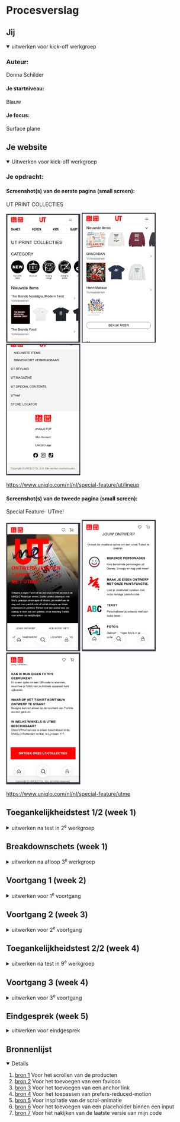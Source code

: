 # Procesverslag
## Jij

<details open>
  <summary>uitwerken voor kick-off werkgroep</summary>

  ### Auteur:
  Donna Schilder

  #### Je startniveau:
  Blauw

  #### Je focus:
  Surface plane
 
</details>





## Je website

<details open>
  <summary>Uitwerken voor kick-off werkgroep</summary>

  ### Je opdracht:

  #### Screenshot(s) van de eerste pagina (small screen): 
  UT PRINT COLLECTIES
  
  <img src="readme-images/comingsoon_01.png" width="200px" alt="Een categorie sectie met verschillende shirts.">
  <img src="readme-images/comingsoon_02.png" width="200px" alt="Verschillende schirts met een button 'bekijk meer'.">
  <img src="readme-images/comingsoon_04.png" width="200px" alt="Footer met broodkruimels en social media">
  
  https://www.uniqlo.com/nl/nl/special-feature/ut/lineup

  #### Screenshot(s) van de tweede pagina (small screen):
  Special Feature- UTme! 
  
  <img src="readme-images/ut_01.png" width="200px" alt="Foto met een logo en h1 met tekst."> 
  <img src="readme-images/ut_02.png" width="200px" alt="Verschillende iconen met tekst"> 
  <img src="readme-images/ut_05.png" width="200px" alt="FAQ met button en fixed nav."> 
  
  https://www.uniqlo.com/nl/nl/special-feature/utme
</details>



## Toegankelijkheidstest 1/2 (week 1)

<details>
  <summary>uitwerken na test in 2<sup>e</sup> werkgroep</summary>

  ### Bevindingen
  Lijst met je bevindingen die in de test naar voren kwamen:
  
  ### Global Code
  De website van UNIQLO ziet er best netjes uit, maar mist hier en daar nog een 'lang' attribute en een unieke titel voor elke pagina. Ook zijn er een paar errors te vinden tijdens de HTML-checker die best gemakkelijk te voorkomen zijn door een andere element/attribute te gebruiken.
  
  <img src="readme-images/error.png" width="200px" alt="errors van html checker ">

  ### Mobile & Touch
  De website kan bijna volledig geroteerd worden, maar niet ondersteboven.

  ### Headings
  Gebruikt soms meer dan 1 h1 per pagina, dit is iets waar ik dus op moet letten en zeker anders moet doen.

  ### Images
  Er missT soms alt tekst, en soms is het niet duidelijk genoeg wat er te zien is op de foto, ook mist er soms een beschrijving voor afbeeldingEN met tekst; wat de tekst op de afbeelding is, wordt niet duidelijk gemaakt.
  
  ### Media
  Er wordt gebruik gemaakt van autoplay op de homepagina, maar dit ga ik niet na maken dus hier hoef ik mij niet druk op te maken.
</details>


## Breakdownschets (week 1)

<details>
  <summary>uitwerken na afloop 3<sup>e</sup> werkgroep</summary>

  ### de hele pagina: 
  ### UT PRINT COLLECTIES
  
  <img src="readme-images/breakdownschets_01.png" width="200px" alt="breakdown van de hele pagina">


  ### Dynamisch deel (bijv menu): 
  ### Hamburger-menu
  
  <img src="readme-images/hamburger.png" width="200px" alt="breakdown van een dynamisch deel">

  
  ### Special Feature- UTme! 
  
  <img src="readme-images/breakdownschets_02.jpg" width="200px" alt="breakdown van de hele pagina">

  
  ### Dynamisch deel, hover: 
  
  <img src="readme-images/hover.png" width="200px" alt="breakdown van nog een dynamisch deel">

</details>





## Voortgang 1 (week 2)

<details>
  <summary>uitwerken voor 1<sup>e</sup> voortgang</summary>

  ### Stand van zaken


  ### Agenda voor meeting
  samen met je groepje opstellen

  | student 1: Insa             | student 2: Mary-Jayne| student 3 Nauofal | student 4 Donna |
  | ---                         | ---                  | ---               | ---                                         |
  | H1, mag dat een afbeelding zijn? | nvt                  |          | Hoe ver is eigen creatieve inbreng mogelijk |
  | ...                         |                      |   |                                             | 
  | ...                         | ...                  | ...               | ...                                         |


  ### Verslag van meeting

Dit gesprek werd vooral gebruikt om te checken of alles goed ging en of er nog vragen waren. Voor mij was het belangrijk om vast te stellen in hoeverre de website die ik ga maken op de originele website van Uniqlo moet lijken. Ik was namelijk van plan om nog iets met illustraties te doen, omdat de huisstijl van Uniqlo vrij simpel is. Dat is prima, maar ik vond het toch een beetje saai. Ik kreeg dan ook te horen dat ik zeker mijn creativiteit mag inzetten voor extra decoratieve elementen, maar dat het wel belangrijk is om eerst te focussen op de basis van mijn code. Daar was ik het volledig mee eens.
</details>





## Voortgang 2 (week 3)

<details>
  <summary>uitwerken voor 2<sup>e</sup> voortgang</summary>

  ### Stand van zaken

  ### Agenda voor meeting
  samen met je groepje opstellen

  | student 1: Insa             | student 2: Mary-Jayne| student 3 Nauofal      | student 4 Donna      |
  | ---                         | ---                  | ---                    | ---                  |
  | Hoe maak ik de plusjes op de afbeeldingen na een klik details geven over het product | nvt               | Niet aanwezing         | Ik wil dat de li-tjes die niet naar een andere pagina gaan (omdat ik die niet maak) er toch uitzien als linkjes; hoe doe ik dat?        |
  | ...                         |          |                        |                      | 
  | ...                         | ...                  |                        | ...                  |


  ### Verslag van meeting

Ik heb tijdens dit moment mijn code laten zien aan de student assistenten en daar kreeg ik al bijna meteen te horen dat mijn website er netjes en verzorgd uitziet. Hier ben ik natuurlijk erg blij mee. 

Er waren nog wel wat verbeterpuntjes, ik moet er voor zorgen dat ik mijn alt tekst inkort tot alleen de fuctionele waarde van de afbeelding/icoon inplaats van welke kleur het is. Maar in de lessen werd er verteld dat het beide erg nuttig zijn, dus zorg ik ervoor dat ik beide verwerk.

Ik moest er ook op letten dat ik mijn code goed in liet springen, wat ik helemaal vergeten was, maar daar hebben we 'Prettier' voor!

Ook kreeg ik een goede tip, als ik een link, die eigenlijk naar een andere pagina zou gaan, niet "werkend" kan maken maar er wel wil laten uitzien als een link, kan ik dat doen door ee slash (/) te gebruiken, dan gaat de link door naar de pagina waar die al op zit.

Ik moet ook niet vergen een id te zetten bij mijn form input anders is dat een error!
</details>





## Toegankelijkheidstest 2/2 (week 4)

<details>
  <summary>uitwerken na test in 9<sup>e</sup> werkgroep</summary>

  ### Bevindingen


  ### Content
  Ik heb voor het gebruik van 'plain language' rekening gehouden met de taal die ik heb gebruikt voor bijvoobeeld de knoppen, ook heb ik alle links, buttons en labels goed aangegeven zodat dit duidelijk is voor een screenreader en gebruikers.
    
  ### Global Code
  Er zijn nog errors te vinden binnen mijn code, volgens de validator was het belangrijk om een legend **geen** child te maken van een forum, diet mag niet, ook is het     belangrijk dat ik spaties tussen mijn attributes haal. Dit heb ik meteen toegepast en nu zijn er geen errors meer, alleen info berichten; yay me!
  
  <img src="readme-images/validate_02.png" width="200px" alt="Document checking van validator.w3">

   ### Keyboard
   Er missen in mijn code seen paar focus stylen, ik heb een groot deel van de linkjes en buttons al goed gestijled maar ik moet niet vergeten om dit bij **alles** te doen!
  
  ### Mobile & Touch
  De website kan bijna volledig geroteerd worden, maar niet ondersteboven.

  ### Headings
  Ik heb per pagina maar 1 h1 die bovenaan de pagina staat.

  ### Images
  Alle afbeeldingen hebben ene duidelijke alt tekst die omschrijft wat er te zien is maar ook of het een interactieve waarde heeft.

  <img src="readme-images/alt-tekst.png" width="200px" alt="Een screenshot out mijn code van een voorbeeld van mijn alt tekst.">
 

  ### Media
  Ik heb 1 SFX die alleen afgespeeld wordt als er op een afbeelding wordt geklikt, de klik is dan de start knop.

  ### Controls
  Ik maak altijd gebruik van buttosn voor buttosn en linkjes voor linkjes en het is altijd duidelijk of ze interactief zijn.

  ### Color contrast
  Er is een goed kleurcontrast voor afbeeldingen en knoppen, maar bij het hamburgermenu is dit nog mager, ook dit heb ik meteen aangepast door een andere kleru te gebruiken   zodat dit beter te zien is maar wel passend is voor de huisstijl. 
  
</details>

</details>





## Voortgang 3 (week 4)

<details>
  <summary>uitwerken voor 3<sup>e</sup> voortgang</summary>

  ### Stand van zaken
  hier dit ging goed & dit was lastig (neem ook screenshots op van delen van je website en code)


  ### Agenda voor meeting
  samen met je groepje opstellen

  | student 1: Insa      | student 2: Mary-Jayne          | student 3 Nauofal    | student 4 Donna        |
  | ---            | ---                | ---          | ---              |
  | Hoe zet ik details over producten in buttons(links)  | Iets met het hamburger menu            | heb ik te veel divs en kan het toch anders?    | mijn java stopt ermee; help!   |
  |  |  |  |  |
  | ...            | ...                | ...          | Mijn focus-mode wordt afgesneden bij mijn eerste pagina, hoe fix ik dit?            |


  ### Verslag van meeting
 - Ik heb vragen gesteld over en knop die slecht reageerde op mijn andere knop, waardoor het niet afgespeeld werd. Dit heb ik aangepast door in mijn java neer te zetten dat als(if) de knop bestaat, dat dan pas de fucntion wordt uitgevoerd. Dit was de oplossing voor mijn probleem.
 - Ik merkte tijdens het testen van de focus-mode, mijn linkjes werden afgesneden, dit is natuurlijk niet de bedoeling. Dit he ik kunnen aanpassen door een kleine paddign toe tevoegen waardoor de focus nu niet afgesneden wordt door de < li >!
  

</details>





## Eindgesprek (week 5)

<details>
  <summary>uitwerken voor eindgesprek</summary>

  ### Je uitkomst - karakteristiek screenshots:
  Voor deze opdracht heb ik twee pagina's kunnen maken die van elkaar verschillen, met de focus op de Surface Plane.
  
  *note: de afbeelingen en GIFs zijn gemaakt op DESKTOP formaat zodat de kwaliteit beter is. 
  
  *1. Geluid*
  Op de eerste pagina, is er een hover op de afbeelding van Peanuts. De hover geeft visueel aan dat er iets kan gebeuren. Zodra de gebruiker hier dan op klikt, is er een kort geluidje van Snoopy, een karakter van Peanuts, die aan het lachen is. Dit komt doordat ik in JAVA een variable heb gemaakt voor de audio en afbeelding. Ik geef hier aan dat als er op de pagina de afbeelding aanwezig is, er een function uitgevoerd moet worden om het geluidje af te spelen. De klik werkt als een start-knop, hierdoor is het niet de hele tijd te horen, maar alleen als de gebruiker hier voor kiest.

 <img src="readme-images/snoopy.gif" width="300px" alt="Peanuts hover.">

  *2. Animaties*
  Op de tweede pagina, helemaal onderaan, is er een knop die na 50 seconden uit zichzelf begint te "kloppen". Dit heb ik gedaan door een animation-delay toe te voegen zodat de gebruiker niet meteen al de animatie ziet, maar als ze langer op de pagina zijn. 
  
  <img src="readme-images/delay-button.gif" width="375px" alt="Kloppende button">
  
  *3. Scroll-animaties*
  Op de tweede pagina zijn de afbeelingen van de man van Bontekoe en de afbeeldingen van de shirts zo geanimeerd dat als de foto's in de viewpoint komen, ze zichtbaar         worden, Het nadeel is wel dat dit niet zichtbaar is voor alle browsers, maar alleen Chrome.   
  <img src="readme-images/scroll-animaties.gif" width="375px" alt="GIF van scroll">
  
  
  *4. Prefers-reduced-motion*
  Omdat er best veel transitions en animaties zijn op de pagina, heb ik de keuze gemaakt om rekening te houden met mensen die dit niet fijn vinden. Als 'Prefers-reduced-motion' aan staat, zijn de transitions en animaties niet zichtbaar. 

  
  *5. SVG icon animatie*
  Voor pagina 2 is er een icoon van een smiley, dit is een svg dat roteert bij een hover maar ook van kleur veranderd, maar bij het hamburger menu op pagina 1 wordt het pijltje naar de tekst dikker na een hover. Ook dit is een SVG.
  
  <img src="readme-images/smiley-hover.gif" width="200px" alt="Gif smiley">
<img src="readme-images/hamburger-hover.gif" width="200px" alt="Gif Hamburger menu">


  *6. Forms, valid/invalid*
  Op pagina 1 is er een form waarmee je een suggestie kan insturen. Er is een vak voor je naam, email en suggestie. Is dit niet ingevuld, dan komt er een waarschuwing. Is het fout, dan blijft de border zwart. Maar als het goed is, wordt het groen om aan te geven dat het goed is. Rood voor een fout is best hard en op deze nnaier is het toch duidelijk wat de gebruiker moet doen. Voor de suggestie input is er ene placeholder als "hint" van wat er ingevuld kan worden, maar dit vervangt NIET een label.
<img src="readme-images/form-invalid-valid.png" width="400px" alt="Form dat de valid en invalid states laten zien.png">

  *Bonus*
  Ik heb nog een paar kleine dingen toegevoegd, zoals een favicon (klein icoontje dat zichtbaar is bij de tab) en als iemand klikt op een categorie, wordt ie meteen doorgescrolt naar de juiste sectie. Hetzelfde geldt voor de 'To Top' "button" dat een linkje is maar eruit ziet en werkt als een button. Bij 'Prefers-reduced-motion' is er een minder 'smooth' scrol maar het werkt dan wel. 
<img src="readme-images/back-to-top01.gif" width="375px" alt="back to top gif">



  
  ### Dit ging goed/Heb ik geleerd: 
  Het maken van de animaties was eigenlijk een stuk makkelijker dan gedacht, ik had verwacht dat er veel emt JAVA gewerkt moest worden, maar nadat ik hiermee gewerkt heb tijdens de les, bleek dat helemaal niet nodig te zijn en ging dit eigenlik heel gemakkelijk.

  
  ### Dit was lastig/Is niet gelukt:
  Voor de tweede pagina was het de bedoeling om nog een sectie te maken voor 'hope far away from home' wat een goed doel is dat terug te vinden is op de originele website,
  maar ik bleef tegen hetzelfde probleem aanlopen waardoor ik jammer genoeg dit heb moeten weglaten. Ik heb wel de t-shirt's van de sectie meegenomen, maar de uitleg van      het goede doel heb ik moeten weglaten.
  <img src="readme-images/hope-away-from-home.png" width="375px" alt="bummer">

  Iets wat zeker niet gemakkelijk ging was het toevoegen van een hamburger menu. De basis ging goed, de knop om het menu weer te verbergen bleef zich verspringen en als het   uitbeeld was, had ik last van een horizontale scroll. Maar, gelukkig, heb ik dit kunnen oplossen door de opdracht uit de les nog een keer te maken en lukte het mij om dit    toch nog op te kunnen lossen.

  <img src="readme-images/hammie.png" width="375px" alt="bummer">
</details>





## Bronnenlijst

<details open>

  1. [bron 1](https://developer.mozilla.org/en-US/docs/Web/CSS/overflow-x) Voor het scrollen van de producten
  2. [bron 2](https://www.w3schools.com/html/html_favicon) Voor het toevoegen van een favicon
  3. [bron 3](https://www.yonego.com/marketingtermen/anchor-link/) Voor het toevoegen van een anchor link
  4. [bron 4](https://developer.mozilla.org/en-US/docs/Web/CSS/@media/prefers-reduced-motion) Voor het toepassen van prefers-reduced-motion
  5. [bron 5](https://www.youtube.com/watch?v=UmzFk68Bwdk) Voor inspiratie van de scrol-animatie
  6. [bron 6](https://www.w3schools.com/tags/att_input_placeholder.asp) Voor het toevoegen van een placeholder binnen een input
  7. [bron 7](https://chatgpt.com/share/68dda0f3-fbe0-800c-8fd9-039fe11032d4) Voor het nakijken van de laatste versie van mijn code

</details>
